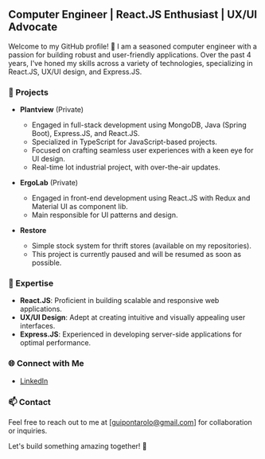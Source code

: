 ## Computer Engineer | React.JS Enthusiast | UX/UI Advocate

Welcome to my GitHub profile! 👋 I am a seasoned computer engineer with a passion for building robust and user-friendly applications. Over the past 4 years, I've honed my skills across a variety of technologies, specializing in React.JS, UX/UI design, and Express.JS.

### 💼 Projects

- **Plantview** (Private)
  - Engaged in full-stack development using MongoDB, Java (Spring Boot), Express.JS, and React.JS.
  - Specialized in TypeScript for JavaScript-based projects.
  - Focused on crafting seamless user experiences with a keen eye for UI design.
  - Real-time Iot industrial project, with over-the-air updates.

- **ErgoLab** (Private)
  - Engaged in front-end development using React.JS with Redux and Material UI as component lib.
  - Main responsible for UI patterns and design.

- **Restore**
  - Simple stock system for thrift stores (available on my repositories).
  - This project is currently paused and will be resumed as soon as possible.

### 🚀 Expertise

- **React.JS**: Proficient in building scalable and responsive web applications.
- **UX/UI Design**: Adept at creating intuitive and visually appealing user interfaces.
- **Express.JS**: Experienced in developing server-side applications for optimal performance.

### 🌐 Connect with Me

- [LinkedIn](https://www.linkedin.com/in/guilherme-pontarolo-b99745140)

### 📫 Contact

Feel free to reach out to me at [guipontarolo@gmail.com] for collaboration or inquiries.

Let's build something amazing together! 🚀
